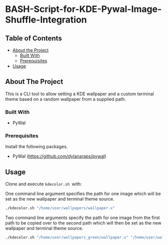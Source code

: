 # BASH-Script-for-KDE-Pywal-Image-Shuffle-Integration


## Table of Contents

* [About the Project](#about-the-project)
  * [Built With](#built-with)
  * [Prerequisites](#prerequisites)
* [Usage](#usage)


## About The Project

This is a CLI tool to allow setting a KDE wallpaper and a custom terminal theme based on a random wallpaper from a supplied path.

### Built With

* []() PyWal

### Prerequisites

Install the following packages.

* PyWal (https://github.com/dylanaraps/pywal)

## Usage

Clone and execute ```kdecolor.sh ```with:

One command line argument specifies the path for one image which will be set as the new wallpaper and terminal theme source. 
```sh
./kdecolor.sh "/home/user/wallpapers/wallpaper.x"
```

Two command line arguments specify the path for one image from the first path to be copied over to the second path which will then be set as the new wallpaper and terminal theme source. 
```sh
./kdecolor.sh "/home/user/wallpapers_green/wallpaper.x" "/home/user/wallpapers_very_green/wallpaper.x"
```